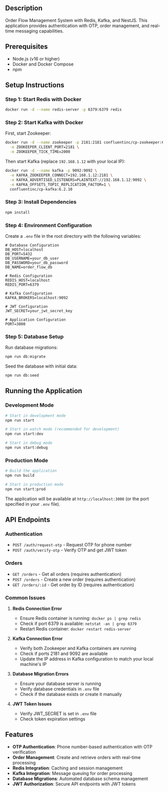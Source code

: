 
## Description

Order Flow Management System with Redis, Kafka, and NestJS. This application provides authentication with OTP, order management, and real-time messaging capabilities.

## Prerequisites

- Node.js (v16 or higher)
- Docker and Docker Compose
- npm

## Setup Instructions

### Step 1: Start Redis with Docker

```bash
docker run -d --name redis-server -p 6379:6379 redis
```

### Step 2: Start Kafka with Docker

First, start Zookeeper:
```bash
docker run -d --name zookeeper -p 2181:2181 confluentinc/cp-zookeeper:6.2.10 \
  -e ZOOKEEPER_CLIENT_PORT=2181 \
  -e ZOOKEEPER_TICK_TIME=2000
```

Then start Kafka (replace `192.168.1.12` with your local IP):
```bash
docker run -d --name kafka -p 9092:9092 \
  -e KAFKA_ZOOKEEPER_CONNECT=192.168.1.12:2181 \
  -e KAFKA_ADVERTISED_LISTENERS=PLAINTEXT://192.168.1.12:9092 \
  -e KAFKA_OFFSETS_TOPIC_REPLICATION_FACTOR=1 \
  confluentinc/cp-kafka:6.2.10
```

### Step 3: Install Dependencies

```bash
npm install
```

### Step 4: Environment Configuration

Create a `.env` file in the root directory with the following variables:
```env
# Database Configuration
DB_HOST=localhost
DB_PORT=5432
DB_USERNAME=your_db_user
DB_PASSWORD=your_db_password
DB_NAME=order_flow_db

# Redis Configuration
REDIS_HOST=localhost
REDIS_PORT=6379

# Kafka Configuration
KAFKA_BROKERS=localhost:9092

# JWT Configuration
JWT_SECRET=your_jwt_secret_key

# Application Configuration
PORT=3000
```

### Step 5: Database Setup

Run database migrations:
```bash
npm run db:migrate
```

Seed the database with initial data:
```bash
npm run db:seed
```

## Running the Application

### Development Mode

```bash
# Start in development mode
npm run start

# Start in watch mode (recommended for development)
npm run start:dev

# Start in debug mode
npm run start:debug
```

### Production Mode

```bash
# Build the application
npm run build

# Start in production mode
npm run start:prod
```

The application will be available at `http://localhost:3000` (or the port specified in your `.env` file).

## API Endpoints

### Authentication
- `POST /auth/request-otp` - Request OTP for phone number
- `POST /auth/verify-otp` - Verify OTP and get JWT token

### Orders
- `GET /orders` - Get all orders (requires authentication)
- `POST /orders` - Create a new order (requires authentication)
- `GET /orders/:id` - Get order by ID (requires authentication)


### Common Issues

1. **Redis Connection Error**
   - Ensure Redis container is running: `docker ps | grep redis`
   - Check if port 6379 is available: `netstat -an | grep 6379`
   - Restart Redis container: `docker restart redis-server`

2. **Kafka Connection Error**
   - Verify both Zookeeper and Kafka containers are running
   - Check if ports 2181 and 9092 are available
   - Update the IP address in Kafka configuration to match your local machine's IP

3. **Database Migration Errors**
   - Ensure your database server is running
   - Verify database credentials in `.env` file
   - Check if the database exists or create it manually

4. **JWT Token Issues**
   - Verify JWT_SECRET is set in `.env` file
   - Check token expiration settings



## Features

- **OTP Authentication**: Phone number-based authentication with OTP verification
- **Order Management**: Create and retrieve orders with real-time processing
- **Redis Integration**: Caching and session management
- **Kafka Integration**: Message queuing for order processing
- **Database Migrations**: Automated database schema management
- **JWT Authorization**: Secure API endpoints with JWT tokens